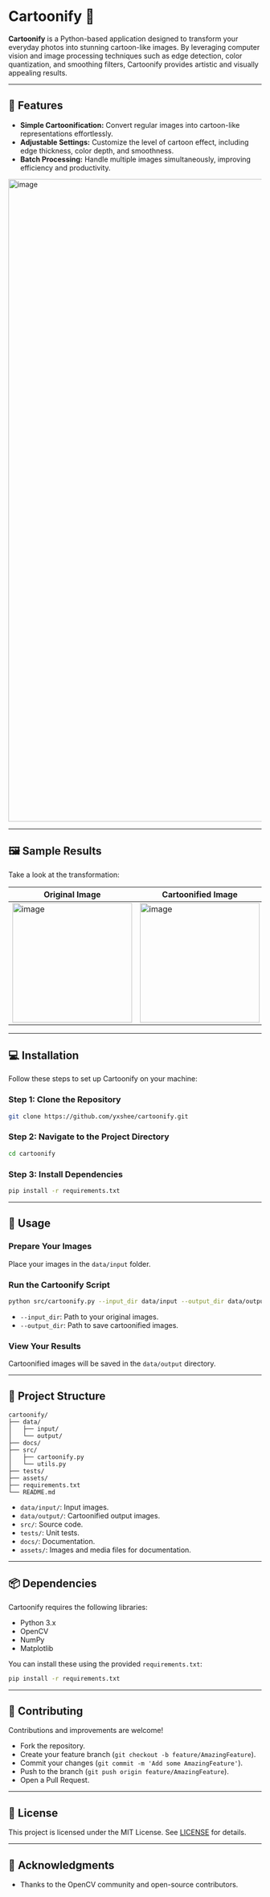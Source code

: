# Cartoonify 🎨


**Cartoonify** is a Python-based application designed to transform your everyday photos into stunning cartoon-like images. By leveraging computer vision and image processing techniques such as edge detection, color quantization, and smoothing filters, Cartoonify provides artistic and visually appealing results.

---

## 🚀 Features

- **Simple Cartoonification:** Convert regular images into cartoon-like representations effortlessly.
- **Adjustable Settings:** Customize the level of cartoon effect, including edge thickness, color depth, and smoothness.
- **Batch Processing:** Handle multiple images simultaneously, improving efficiency and productivity.

<img width="1279" alt="image" src="https://github.com/user-attachments/assets/f06655a9-94f9-429c-b141-51694a33cf77" />


---

## 🖼️ Sample Results

Take a look at the transformation:

| Original Image | Cartoonified Image |
|----------------|--------------------|
| <img width="238" alt="image" src="https://github.com/user-attachments/assets/476bb0d6-5cb8-4fb1-833e-61ecae7cf409" /> | <img width="238" alt="image" src="https://github.com/user-attachments/assets/7c5b2d74-c602-41f4-a599-cac42ad29621" />|




---

## 💻 Installation

Follow these steps to set up Cartoonify on your machine:

### Step 1: Clone the Repository

```bash
git clone https://github.com/yxshee/cartoonify.git
```

### Step 2: Navigate to the Project Directory

```bash
cd cartoonify
```

### Step 3: Install Dependencies

```bash
pip install -r requirements.txt
```

---

## 📌 Usage

### Prepare Your Images

Place your images in the `data/input` folder.

### Run the Cartoonify Script

```bash
python src/cartoonify.py --input_dir data/input --output_dir data/output
```

- `--input_dir`: Path to your original images.
- `--output_dir`: Path to save cartoonified images.

### View Your Results

Cartoonified images will be saved in the `data/output` directory.

---

## 📂 Project Structure

```
cartoonify/
├── data/
│   ├── input/
│   └── output/
├── docs/
├── src/
│   ├── cartoonify.py
│   └── utils.py
├── tests/
├── assets/
├── requirements.txt
└── README.md
```

- `data/input/`: Input images.
- `data/output/`: Cartoonified output images.
- `src/`: Source code.
- `tests/`: Unit tests.
- `docs/`: Documentation.
- `assets/`: Images and media files for documentation.

---

## 📦 Dependencies

Cartoonify requires the following libraries:

- Python 3.x
- OpenCV
- NumPy
- Matplotlib

You can install these using the provided `requirements.txt`:

```bash
pip install -r requirements.txt
```

---

## 🤝 Contributing

Contributions and improvements are welcome!

- Fork the repository.
- Create your feature branch (`git checkout -b feature/AmazingFeature`).
- Commit your changes (`git commit -m 'Add some AmazingFeature'`).
- Push to the branch (`git push origin feature/AmazingFeature`).
- Open a Pull Request.

---

## 📜 License

This project is licensed under the MIT License. See [LICENSE](https://github.com/yxshee/cartoonify/blob/main/LICENSE) for details.

---

## 🙏 Acknowledgments

- Thanks to the OpenCV community and open-source contributors.



